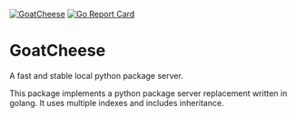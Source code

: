 [![GoatCheese](https://circleci.com/gh/hansingt/GoatCheese.svg?style=svg)](https://app.circleci.com/github/hansingt/GoatCheese/pipelines)
[![Go Report Card](https://goreportcard.com/badge/github.com/hansingt/GoatCheese)](https://goreportcard.com/report/github.com/hansingt/GoatCheese)
# GoatCheese
A fast and stable local python package server.

This package implements a python package server replacement written in golang.
It uses multiple indexes and includes inheritance.
